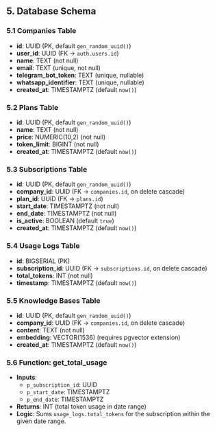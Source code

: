 ## 5. Database Schema

### 5.1 Companies Table
- **id**: UUID (PK, default `gen_random_uuid()`)
- **user_id**: UUID (FK → `auth.users.id`)
- **name**: TEXT (not null)
- **email**: TEXT (unique, not null)
- **telegram_bot_token**: TEXT (unique, nullable)
- **whatsapp_identifier**: TEXT (unique, nullable)
- **created_at**: TIMESTAMPTZ (default `now()`)

### 5.2 Plans Table
- **id**: UUID (PK, default `gen_random_uuid()`)
- **name**: TEXT (not null)
- **price**: NUMERIC(10,2) (not null)
- **token_limit**: BIGINT (not null)
- **created_at**: TIMESTAMPTZ (default `now()`)

### 5.3 Subscriptions Table
- **id**: UUID (PK, default `gen_random_uuid()`)
- **company_id**: UUID (FK → `companies.id`, on delete cascade)
- **plan_id**: UUID (FK → `plans.id`)
- **start_date**: TIMESTAMPTZ (not null)
- **end_date**: TIMESTAMPTZ (not null)
- **is_active**: BOOLEAN (default `true`)
- **created_at**: TIMESTAMPTZ (default `now()`)

### 5.4 Usage Logs Table
- **id**: BIGSERIAL (PK)
- **subscription_id**: UUID (FK → `subscriptions.id`, on delete cascade)
- **total_tokens**: INT (not null)
- **timestamp**: TIMESTAMPTZ (default `now()`)

### 5.5 Knowledge Bases Table
- **id**: UUID (PK, default `gen_random_uuid()`)
- **company_id**: UUID (FK → `companies.id`, on delete cascade)
- **content**: TEXT (not null)
- **embedding**: VECTOR(1536) (requires pgvector extension)
- **created_at**: TIMESTAMPTZ (default `now()`)

### 5.6 Function: get_total_usage
- **Inputs**:
  - `p_subscription_id`: UUID
  - `p_start_date`: TIMESTAMPTZ
  - `p_end_date`: TIMESTAMPTZ
- **Returns**: INT (total token usage in date range)
- **Logic**: Sums `usage_logs.total_tokens` for the subscription within the given date range.
